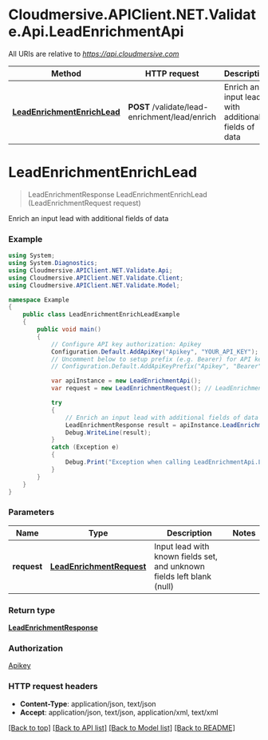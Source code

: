 # Cloudmersive.APIClient.NET.Validate.Api.LeadEnrichmentApi

All URIs are relative to *https://api.cloudmersive.com*

Method | HTTP request | Description
------------- | ------------- | -------------
[**LeadEnrichmentEnrichLead**](LeadEnrichmentApi.md#leadenrichmentenrichlead) | **POST** /validate/lead-enrichment/lead/enrich | Enrich an input lead with additional fields of data


<a name="leadenrichmentenrichlead"></a>
# **LeadEnrichmentEnrichLead**
> LeadEnrichmentResponse LeadEnrichmentEnrichLead (LeadEnrichmentRequest request)

Enrich an input lead with additional fields of data

### Example
```csharp
using System;
using System.Diagnostics;
using Cloudmersive.APIClient.NET.Validate.Api;
using Cloudmersive.APIClient.NET.Validate.Client;
using Cloudmersive.APIClient.NET.Validate.Model;

namespace Example
{
    public class LeadEnrichmentEnrichLeadExample
    {
        public void main()
        {
            // Configure API key authorization: Apikey
            Configuration.Default.AddApiKey("Apikey", "YOUR_API_KEY");
            // Uncomment below to setup prefix (e.g. Bearer) for API key, if needed
            // Configuration.Default.AddApiKeyPrefix("Apikey", "Bearer");

            var apiInstance = new LeadEnrichmentApi();
            var request = new LeadEnrichmentRequest(); // LeadEnrichmentRequest | Input lead with known fields set, and unknown fields left blank (null)

            try
            {
                // Enrich an input lead with additional fields of data
                LeadEnrichmentResponse result = apiInstance.LeadEnrichmentEnrichLead(request);
                Debug.WriteLine(result);
            }
            catch (Exception e)
            {
                Debug.Print("Exception when calling LeadEnrichmentApi.LeadEnrichmentEnrichLead: " + e.Message );
            }
        }
    }
}
```

### Parameters

Name | Type | Description  | Notes
------------- | ------------- | ------------- | -------------
 **request** | [**LeadEnrichmentRequest**](LeadEnrichmentRequest.md)| Input lead with known fields set, and unknown fields left blank (null) | 

### Return type

[**LeadEnrichmentResponse**](LeadEnrichmentResponse.md)

### Authorization

[Apikey](../README.md#Apikey)

### HTTP request headers

 - **Content-Type**: application/json, text/json
 - **Accept**: application/json, text/json, application/xml, text/xml

[[Back to top]](#) [[Back to API list]](../README.md#documentation-for-api-endpoints) [[Back to Model list]](../README.md#documentation-for-models) [[Back to README]](../README.md)

